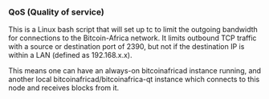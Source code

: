 ### QoS (Quality of service) ###

This is a Linux bash script that will set up tc to limit the outgoing bandwidth for connections to the Bitcoin-Africa network. It limits outbound TCP traffic with a source or destination port of 2390, but not if the destination IP is within a LAN (defined as 192.168.x.x).

This means one can have an always-on bitcoinafricad instance running, and another local bitcoinafricad/bitcoinafrica-qt instance which connects to this node and receives blocks from it.
